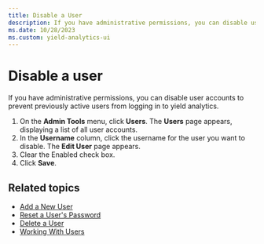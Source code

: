 ```yaml
---
title: Disable a User
description: If you have administrative permissions, you can disable user accounts to prevent previously active users from logging in to yield analytics.
ms.date: 10/28/2023
ms.custom: yield-analytics-ui
---
```

# Disable a user
If you have administrative permissions, you can disable user accounts to prevent previously active users from logging in to yield analytics.

1. On the **Admin Tools** menu, click **Users**. The **Users** page appears, displaying a list of all user accounts.
1. In the **Username** column, click the username for the user you want to disable. The **Edit User** page appears.
1. Clear the Enabled check box.
1. Click **Save**.

## Related topics

- [Add a New User](add-a-new-user.md)
- [Reset a User's Password](reset-a-user-s-password.md)
- [Delete a User](delete-a-user.md)
- [Working With Users](working-with-users.md)